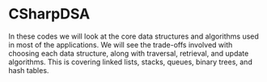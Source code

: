 # CSharpDSA
In these codes we will look at the core data structures and algorithms used in most of the applications. We will see the trade-offs involved with choosing each data structure, along with traversal, retrieval, and update algorithms. This is covering linked lists, stacks, queues, binary trees, and hash tables.
